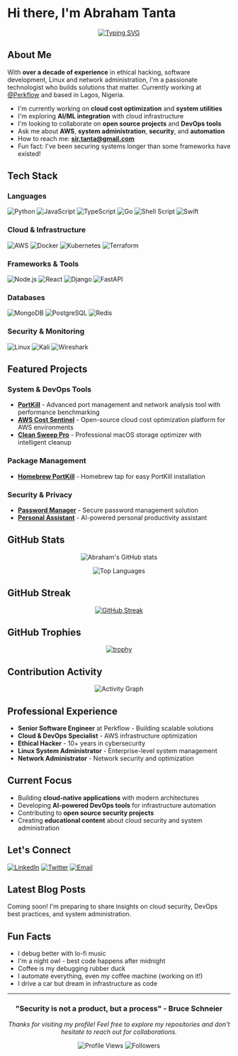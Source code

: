 # Hi there, I'm Abraham Tanta

<div align="center">
  
[![Typing SVG](https://readme-typing-svg.herokuapp.com?font=Fira+Code&pause=1000&color=00D8FF&center=true&vCenter=true&width=435&lines=Senior+Software+Engineer;Cloud+%26+DevOps+Specialist;Ethical+Hacker+%26+Security+Expert;System+Administrator;Open+Source+Contributor)](https://git.io/typing-svg)

</div>

## About Me

With **over a decade of experience** in ethical hacking, software development, Linux and network administration, I'm a passionate technologist who builds solutions that matter. Currently working at [@Perkflow](https://github.com/Perkflow) and based in Lagos, Nigeria.

- I'm currently working on **cloud cost optimization** and **system utilities**
- I'm exploring **AI/ML integration** with cloud infrastructure
- I'm looking to collaborate on **open source projects** and **DevOps tools**
- Ask me about **AWS**, **system administration**, **security**, and **automation**
- How to reach me: **sir.tanta@gmail.com**
- Fun fact: I've been securing systems longer than some frameworks have existed!

## Tech Stack

### Languages
![Python](https://img.shields.io/badge/Python-3776AB?style=for-the-badge&logo=python&logoColor=white)
![JavaScript](https://img.shields.io/badge/JavaScript-F7DF1E?style=for-the-badge&logo=javascript&logoColor=black)
![TypeScript](https://img.shields.io/badge/TypeScript-007ACC?style=for-the-badge&logo=typescript&logoColor=white)
![Go](https://img.shields.io/badge/Go-00ADD8?style=for-the-badge&logo=go&logoColor=white)
![Shell Script](https://img.shields.io/badge/Shell_Script-121011?style=for-the-badge&logo=gnu-bash&logoColor=white)
![Swift](https://img.shields.io/badge/Swift-FA7343?style=for-the-badge&logo=swift&logoColor=white)

### Cloud & Infrastructure
![AWS](https://img.shields.io/badge/AWS-FF9900?style=for-the-badge&logo=amazon-aws&logoColor=white)
![Docker](https://img.shields.io/badge/Docker-2496ED?style=for-the-badge&logo=docker&logoColor=white)
![Kubernetes](https://img.shields.io/badge/Kubernetes-326CE5?style=for-the-badge&logo=kubernetes&logoColor=white)
![Terraform](https://img.shields.io/badge/Terraform-623CE4?style=for-the-badge&logo=terraform&logoColor=white)

### Frameworks & Tools
![Node.js](https://img.shields.io/badge/Node.js-43853D?style=for-the-badge&logo=node.js&logoColor=white)
![React](https://img.shields.io/badge/React-20232A?style=for-the-badge&logo=react&logoColor=61DAFB)
![Django](https://img.shields.io/badge/Django-092E20?style=for-the-badge&logo=django&logoColor=white)
![FastAPI](https://img.shields.io/badge/FastAPI-005571?style=for-the-badge&logo=fastapi)

### Databases
![MongoDB](https://img.shields.io/badge/MongoDB-4EA94B?style=for-the-badge&logo=mongodb&logoColor=white)
![PostgreSQL](https://img.shields.io/badge/PostgreSQL-316192?style=for-the-badge&logo=postgresql&logoColor=white)
![Redis](https://img.shields.io/badge/Redis-DC382D?style=for-the-badge&logo=redis&logoColor=white)

### Security & Monitoring
![Linux](https://img.shields.io/badge/Linux-FCC624?style=for-the-badge&logo=linux&logoColor=black)
![Kali](https://img.shields.io/badge/Kali_Linux-557C94?style=for-the-badge&logo=kali-linux&logoColor=white)
![Wireshark](https://img.shields.io/badge/Wireshark-1679A7?style=for-the-badge&logo=wireshark&logoColor=white)

## Featured Projects

### System & DevOps Tools
- **[PortKill](https://github.com/mr-tanta/portkill)** - Advanced port management and network analysis tool with performance benchmarking
- **[AWS Cost Sentinel](https://github.com/mr-tanta/aws-cost-sentinel)** - Open-source cloud cost optimization platform for AWS environments
- **[Clean Sweep Pro](https://github.com/mr-tanta/clean-sweep-pro)** - Professional macOS storage optimizer with intelligent cleanup

### Package Management
- **[Homebrew PortKill](https://github.com/mr-tanta/homebrew-portkill)** - Homebrew tap for easy PortKill installation

### Security & Privacy
- **[Password Manager](https://github.com/mr-tanta/password-manager)** - Secure password management solution
- **[Personal Assistant](https://github.com/mr-tanta/personal-assistant)** - AI-powered personal productivity assistant

## GitHub Stats

<div align="center">
  
![Abraham's GitHub stats](https://github-readme-stats.vercel.app/api?username=mr-tanta&show_icons=true&theme=tokyonight&count_private=true)

![Top Languages](https://github-readme-stats.vercel.app/api/top-langs/?username=mr-tanta&layout=compact&theme=tokyonight)

</div>

## GitHub Streak

<div align="center">

[![GitHub Streak](https://streak-stats.demolab.com?user=mr-tanta&theme=tokyonight)](https://git.io/streak-stats)

</div>

## GitHub Trophies

<div align="center">

[![trophy](https://github-profile-trophy.vercel.app/?username=mr-tanta&theme=nord&column=7)](https://github.com/ryo-ma/github-profile-trophy)

</div>

## Contribution Activity

<div align="center">

![Activity Graph](https://github-readme-activity-graph.vercel.app/graph?username=mr-tanta&theme=tokyo-night)

</div>

## Professional Experience

- **Senior Software Engineer** at Perkflow - Building scalable solutions
- **Cloud & DevOps Specialist** - AWS infrastructure optimization
- **Ethical Hacker** - 10+ years in cybersecurity
- **Linux System Administrator** - Enterprise-level system management
- **Network Administrator** - Network security and optimization

## Current Focus

- Building **cloud-native applications** with modern architectures
- Developing **AI-powered DevOps tools** for infrastructure automation
- Contributing to **open source security projects**
- Creating **educational content** about cloud security and system administration

## Let's Connect

[![LinkedIn](https://img.shields.io/badge/LinkedIn-0077B5?style=for-the-badge&logo=linkedin&logoColor=white)](https://linkedin.com/in/abraham-tanta)
[![Twitter](https://img.shields.io/badge/Twitter-1DA1F2?style=for-the-badge&logo=twitter&logoColor=white)](https://twitter.com/mr_tanta)
[![Email](https://img.shields.io/badge/Email-D14836?style=for-the-badge&logo=gmail&logoColor=white)](mailto:sir.tanta@gmail.com)

## Latest Blog Posts
<!-- BLOG-POST-LIST:START -->
Coming soon! I'm preparing to share insights on cloud security, DevOps best practices, and system administration.
<!-- BLOG-POST-LIST:END -->

## Fun Facts

- I debug better with lo-fi music
- I'm a night owl - best code happens after midnight
- Coffee is my debugging rubber duck
- I automate everything, even my coffee machine (working on it!)
- I drive a car but dream in infrastructure as code

---

<div align="center">

### "Security is not a product, but a process" - Bruce Schneier

*Thanks for visiting my profile! Feel free to explore my repositories and don't hesitate to reach out for collaborations.*

![Profile Views](https://komarev.com/ghpvc/?username=mr-tanta&color=brightgreen&style=flat-square)
![Followers](https://img.shields.io/github/followers/mr-tanta?style=social)

</div>